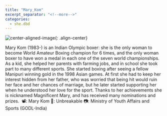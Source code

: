 ```yaml
---
title: "Mary_Kom"
excerpt_separator: "<!--more-->"
categories:
  - she.dbd
---
```



![center-aligned-image](https://cdn.pixabay.com/photo/2020/10/26/16/56/man-5687861_1280.png){: .align-center}

Mary Kom (1983-) is an Indian Olympic boxer: she is the only woman to become World Amateur Boxing champion for 6 times, and the only woman boxer to have won a medal in each one of the seven world championships. As a kid, she helped her parents with farming jobs, and in school she took part to many different sports. She started boxing after seeing a fellow Manipuri winning gold in the 1998 Asian games. At first she had to keep her interest hidden from her father, who was worried that being hit would ruin her face and her chances of marriage, but he later started supporting her when he understood her love for the sport. Thanks to her achievements she is nicknamed Magnificent Mary, and has received many nominations and prizes.⁠
⁠
📽️: Mary Kom⁠
📕: Unbreakable⁠
📷: Ministry of Youth Affairs and Sports (GODL-India)⁠
